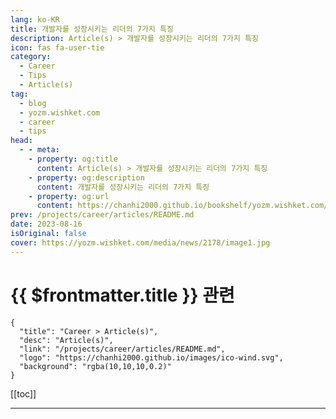 ```yaml
---
lang: ko-KR
title: 개발자를 성장시키는 리더의 7가지 특징
description: Article(s) > 개발자를 성장시키는 리더의 7가지 특징
icon: fas fa-user-tie
category: 
  - Career
  - Tips
  - Article(s)
tag: 
  - blog
  - yozm.wishket.com
  - career
  - tips
head:
  - - meta:
    - property: og:title
      content: Article(s) > 개발자를 성장시키는 리더의 7가지 특징
    - property: og:description
      content: 개발자를 성장시키는 리더의 7가지 특징
    - property: og:url
      content: https://chanhi2000.github.io/bookshelf/yozm.wishket.com/2178.html
prev: /projects/career/articles/README.md
date: 2023-08-16
isOriginal: false
cover: https://yozm.wishket.com/media/news/2178/image1.jpg
---
```


# {{ $frontmatter.title }} 관련

```component VPCard
{
  "title": "Career > Article(s)",
  "desc": "Article(s)",
  "link": "/projects/career/articles/README.md",
  "logo": "https://chanhi2000.github.io/images/ico-wind.svg",
  "background": "rgba(10,10,10,0.2)"
}
```

[[toc]]

---

<SiteInfo
  name="개발자를 성장시키는 리더의 7가지 특징 | 요즘IT"
  desc="오늘은 내가 개발자로서 성장할 수 있도록 도움을 준 리더들의 특징을 이야기하고자 한다. 물론 한 사람만의 특징은 아니다. 나는 흔히 말하는 ‘사수 없는 팀에서 고군분투하기’와 ‘좋은 리더가 있는 팀에서 코칭을 받으며 일하기’를 모두 경험해 본 결과, 개발자의 성장에서 리더의 역할이 중요함을 깨달았다."
  url="https://yozm.wishket.com/magazine/detail/2178/"
  logo="https://yozm.wishket.com/favicon.ico"
  preview="https://yozm.wishket.com/media/news/2178/image1.jpg"/>

<!-- TODO: 작성 -->

